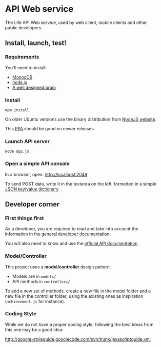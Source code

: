 API Web service
===============

The Life API Web service, used by web client, mobile clients and other public developers.

Install, launch, test!
----------------------

### Requirements

You'll need to install:
* [MongoDB](http://www.mongodb.org/)
* [node.js](http://nodejs.org/)
* [A well designed brain](http://llau.me/31)

### Install

```shell
npm install
```

On older Ubuntu versions use the binary distribution from [NodeJS website](http://nodejs.org/download/).

This [PPA](https://launchpad.net/~chris-lea/+archive/node.js/+packages) should be good on newer releases.

### Launch API server

```shell
node app.js
```

### Open a simple API console

In a browser, open: [http://localhost:2048](http://localhost:2048)

To send POST data, write it in the textarea on the left, formatted in a simple
[JSON key/value dictionary](http://www.json.org).

Developer corner
----------------

### First things first

As a developer, you are required to read and take into account the information
in [the general developer documentation](http://goo.gl/rDjPH).

You will also need to know and use the [official API documentation](http://life.db0.fr/api).

### Model/Controller

This project uses a __model/controller__ design pattern.

* Models are in `models/`
* API methods in `controllers/`

To add a new set of methods, create a new file in the model folder and a new file in the
controller folder, using the existing ones as inspiration (`achievement.js` for instance).

### Coding Style

While we do not have a proper coding style, following the best ideas
from this one may be a good idea:

http://google-styleguide.googlecode.com/svn/trunk/javascriptguide.xml
